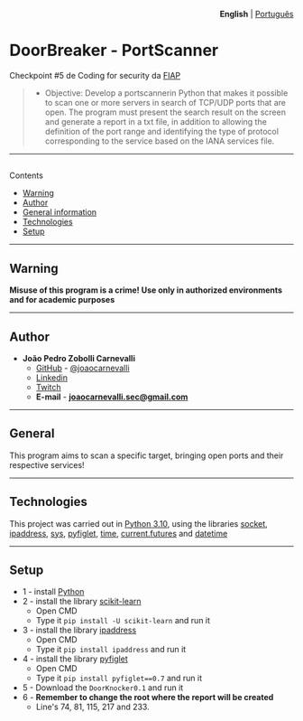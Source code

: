 <p align="right"><strong>English</strong> | <a href="https://github.com/joaocarnevalli/DoorKnocker-PortScanner/blob/main/README-ptbr.md">Português</a></p>

# DoorBreaker - PortScanner
Checkpoint #5 de Coding for security da [FIAP](https://www.fiap.com.br)
> - Objective: Develop a portscannerin Python that makes it possible to scan one or more servers in search of TCP/UDP ports that are open. The program must present the search result on the screen and generate a report in a txt file, in addition to allowing the definition of the port range and identifying the type of protocol corresponding to the service based on the IANA services file.

- - - - - - - - - - - - - - - - - - -
## 
Contents
* [Warning](#Warning)
* [Author](#Author)
* [General information](#General)
* [Technologies](#Technologies)
* [Setup](#Setup)

- - - - - - - - - - - - - - - - - - -
## Warning
**Misuse of this program is a crime! Use only in authorized environments and for academic purposes**

- - - - - - - - - - - - - - - - - - -
## Author
* **João Pedro Zobolli Carnevalli**
    - [GitHub](https://github.com/joaocarnevalli) - [@joaocarnevalli](https://github.com/joaocarnevalli)
    - [Linkedin](https://www.linkedin.com/in/joaopedrozobollicarnevalli/)
    - [Twitch](https://www.twitch.tv/1joaolight)
    - **E-mail** -  **joaocarnevalli.sec@gmail.com**

- - - - - - - - - - - - - - - - - - -
## General
This program aims to scan a specific target, bringing open ports and their respective services!

- - - - - - - - - - - - - - - - - - -
## Technologies

This project was carried out in [Python 3.10](https://www.python.org), using the libraries [socket](https://docs.python.org/3/library/socket.html), [ipaddress](https://docs.python.org/3/library/ipaddress.html), [sys](https://docs.python.org/3/library/sys.html), [pyfiglet](https://pypi.org/project/pyfiglet/0.7/), [time](https://docs.python.org/3/library/time.html), [current.futures](https://docs.python.org/3/library/concurrent.futures.html#concurrent.futures.ProcessPoolExecutor) and [datetime](https://docs.python.org/3/library/datetime.html)

- - - - - - - - - - - - - - - - - - -
## Setup
* 1 - install [Python](https://www.python.org/ftp/python/3.10.6/python-3.10.6-amd64.exe)
* 2 - install the library [scikit-learn](https://scikit-learn.org/stable/install.html#)
	- Open CMD
	- Type it `pip install -U scikit-learn` and run it
* 3 - install the library [ipaddress](https://pypi.org/project/ipaddress/)
	- Open CMD
	- Type it `pip install ipaddress` and run it
* 4 - install the library [pyfiglet](https://pypi.org/project/pyfiglet/0.7/)
    - Open CMD
    - Type it `pip install pyfiglet==0.7` and run it
* 5 - Download the `DoorKnocker0.1` and run it
* 6 - **Remember to change the root where the report will be created**
    - Line's 74, 81, 115, 217 and 233.
